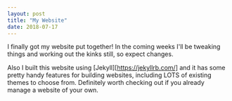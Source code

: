 ```yaml
---
layout: post
title: "My Website"
date: 2018-07-17
---
```


I finally got my website put together! In the coming weeks I'll be tweaking things and working out the kinks still, so expect changes.

Also I built this website using [Jekyll][https://jekyllrb.com/] and it has some pretty handy features for building websites, including LOTS of existing themes to choose from. Definitely worth checking out if you already manage a website of your own.
